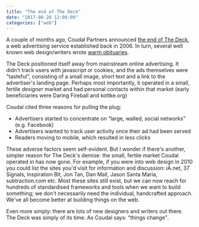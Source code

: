 ```yaml
---
title: "The end of The Deck"
date: "2017-08-20 12:00:00"
categories: ["web"]
---
```



A couple of months ago, Coudal Partners announced [the end of The Deck](https://decknetwork.net/index.php), a web advertising service established back in 2006. In turn, several well known web design/writers wrote [warm obituaries](https://daringfireball.net/2017/03/the_deck_adieu).

The Deck positioned itself away from mainstream online advertising. It didn't track users with javascript or cookies, and the ads themselves were "tasteful", consisting of a small image, short text and a link to the advertiser's landing page. Perhaps most importantly, it operated in a small, fertile _designer_ market and had personal contacts within that market (early beneficiaries were Daring Fireball and kottke.org)

Coudal cited three reasons for pulling the plug:

- Advertisers started to concentrate on <q>large, walled, social networks</q> (e.g. Facebook)
- Advertisers wanted to track user activity once their ad had been served
- Readers moving to mobile, which resulted in less clicks

These adverse factors seem self-evident. But I wonder if there's another, simpler reason for The Deck's demise: the small, fertile market Coudal operated in has now gone. For example, if you were into web design in 2010 you could list the sites you'd visit for information and discussion: iA.net, 37 Signals, Inspiration Bit, Jon Tan, Dan Mall, Jason Santa Maria, subtraction.com etc. Most these sites still exist, but we can now reach for hundreds of standardised frameworks and tools when we want to build something; we don't necessarily need the individual, handcrafted approach. We've all become better at building things on the web.

Even more simply: there are lots of new designers and writers out there. The Deck was simply of its time. As Coudal says: <q>things change</q>.
